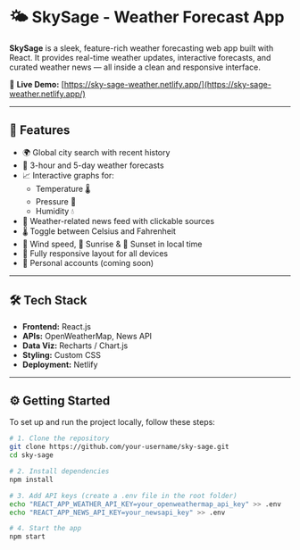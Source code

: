 # 🌤️ SkySage - Weather Forecast App

**SkySage** is a sleek, feature-rich weather forecasting web app built with React. It provides real-time weather updates, interactive forecasts, and curated weather news — all inside a clean and responsive interface.

🔗 **Live Demo:** [https://sky-sage-weather.netlify.app/](https://sky-sage-weather.netlify.app/)

---

## 🚀 Features

- 🌍 Global city search with recent history
- 📆 3-hour and 5-day weather forecasts
- 📈 Interactive graphs for:
  - Temperature 🌡️
  - Pressure 🔽
  - Humidity 💧
- 📰 Weather-related news feed with clickable sources
- 🌡️ Toggle between Celsius and Fahrenheit
- 💨 Wind speed, 🌅 Sunrise & 🌇 Sunset in local time
- 📱 Fully responsive layout for all devices
- 👤 Personal accounts (coming soon)

---

## 🛠️ Tech Stack

- **Frontend:** React.js
- **APIs:** OpenWeatherMap, News API
- **Data Viz:** Recharts / Chart.js
- **Styling:** Custom CSS
- **Deployment:** Netlify

---

## ⚙️ Getting Started

To set up and run the project locally, follow these steps:

```bash
# 1. Clone the repository
git clone https://github.com/your-username/sky-sage.git
cd sky-sage

# 2. Install dependencies
npm install

# 3. Add API keys (create a .env file in the root folder)
echo "REACT_APP_WEATHER_API_KEY=your_openweathermap_api_key" >> .env
echo "REACT_APP_NEWS_API_KEY=your_newsapi_key" >> .env

# 4. Start the app
npm start
